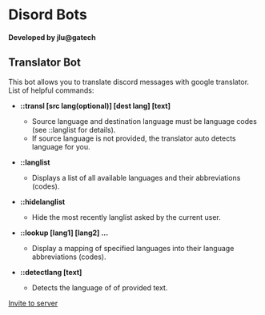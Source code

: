 # Disord Bots
#### Developed by jlu@gatech

## Translator Bot
This bot allows you to translate discord messages with google translator. List of helpful commands:
* **::transl [src lang(optional)] [dest lang] [text]**
  - Source language and destination language must be language codes (see ::langlist for details).
  - If source language is not provided, the translator auto detects language for you.

* **::langlist**
  - Displays a list of all available languages and their abbreviations (codes).

* **::hidelanglist**
  - Hide the most recently langlist asked by the current user.

* **::lookup [lang1] [lang2] ...**
  - Display a mapping of specified languages into their language abbreviations (codes).

* **::detectlang [text]**
  - Detects the language of of provided text.

[Invite to server](https://discord.com/api/oauth2/authorize?client_id=935800920535605290&permissions=75776&scope=bot)
